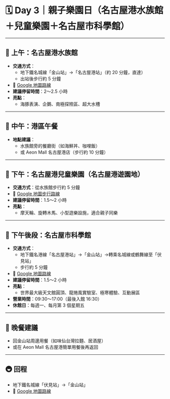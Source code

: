 
# 🗓 Day 3｜親子樂園日（名古屋港水族館＋兒童樂園＋名古屋市科學館）

---

## 🐬 上午：名古屋港水族館

- **交通方式**：
  - 地下鐵名城線「金山站」→「名古屋港站」（約 20 分鐘，直達）
  - 出站後步行約 5 分鐘
- 🔗 [Google 地圖路線](https://www.google.com/maps/dir/金山駅,+日本愛知縣名古屋市中區/名古屋港水族館,+港町1丁目3,+名古屋市港區,+愛知縣,+日本)
- **建議停留時間**：2～2.5 小時
- **亮點**：
  - 海豚表演、企鵝、南極探險區、超大水槽

---

## 🍱 中午：港區午餐

- **地點建議**：
  - 水族館旁的餐廳街（如海鮮丼、咖哩飯）
  - 或 Aeon Mall 名古屋港店（步行約 10 分鐘）

---

## 🎠 下午：名古屋港兒童樂園（名古屋港遊園地）

- **交通方式**：從水族館步行約 5 分鐘
- 🔗 [Google 地圖步行路線](https://www.google.com/maps/dir/名古屋港水族館,+港町1丁目3,+名古屋市港區,+愛知縣,+日本/名古屋港シートレインランド,+日本,+〒455-0034+愛知県名古屋市港区西倉町1-51)
- **建議停留時間**：1.5～2 小時
- **亮點**：
  - 摩天輪、旋轉木馬、小型遊樂設施，適合親子同樂

---

## 🧪 下午後段：名古屋市科學館

- **交通方式**：
  - 地下鐵名港線「名古屋港站」→「金山站」→轉乘名城線或鶴舞線至「伏見站」
  - 步行約 5 分鐘
- 🔗 [Google 地圖路線](https://www.google.com/maps/dir/名古屋港駅,+名古屋/名古屋市科学館)
- **建議停留時間**：1.5～2 小時
- **亮點**：
  - 世界最大級天文館圓頂、龍捲風實驗室、極寒體驗、互動展區
- **營業時間**：09:30～17:00（最後入館 16:30）
- **休館日**：每週一、每月第 3 個星期五

---

## 🍜 晚餐建議

- 回金山站周邊用餐（如味仙台灣拉麵、居酒屋）
- 或在 Aeon Mall 名古屋港簡單用餐後再返回

---

## 🚇 回程

- 地下鐵名城線「伏見站」→「金山站」
- 🔗 [Google 地圖路線](https://www.google.com/maps/dir/名古屋市科学館,+名古屋/金山駅,+名古屋)
